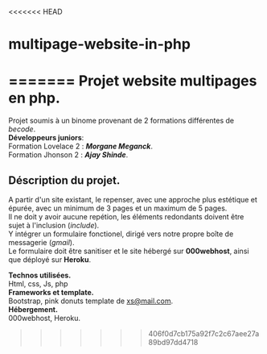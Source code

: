 <<<<<<< HEAD
# multipage-website-in-php
=======
Projet  website multipages en php.
==================================
Projet soumis à un binome provenant de 2 formations différentes de _becode_.
<br/>**Développeurs juniors**:
<br/>Formation Lovelace 2 : **_Morgane Meganck_**.
<br/>Formation Jhonson 2 : **_Ajay Shinde_**.

Déscription du projet.
----------------------
A partir d'un site existant, le repenser, avec une approche plus estétique et épurée, avec un minimum de 3 pages et un maximum de 5 pages.
<br/>Il ne doit y avoir aucune repétion, les éléments  redondants doivent être sujet à l'inclusion (_include_).
<br/>Y intégrer un formulaire fonctionel, dirigé vers notre propre boîte de messagerie (_gmail_).
<br/>Le formulaire doit être sanitiser et le site hébergé sur **000webhost**, ainsi que déployé sur **Heroku**. 

**Technos utilisées.**
<br/>Html, css, Js, php
<br/>**Frameworks et template.**
<br/>Bootstrap, pink donuts template de xs@mail.com.
<br/>**Hébergement.**
<br/>000webhost, Heroku.

>>>>>>> 406f0d7cb175a92f7c2c67aee27a89bd97dd4718
